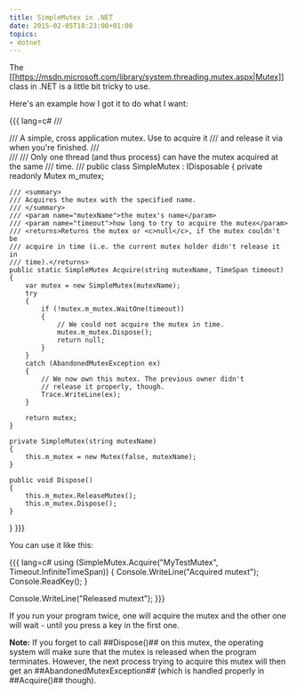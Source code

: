 ```yaml
---
title: SimpleMutex in .NET
date: 2015-02-05T18:23:00+01:00
topics:
- dotnet
---
```


The [[https://msdn.microsoft.com/library/system.threading.mutex.aspx|Mutex]] class in .NET is a little bit tricky to use.

Here's an example how I got it to do what I want:

{{{ lang=c#
/// <summary>
/// A simple, cross application mutex. Use <see cref="Acquire"/> to acquire it
/// and release it via <see cref="Dispose"/> when you're finished.
/// </summary>
/// <remarks>
/// Only one thread (and thus process) can have the mutex acquired at the same
/// time.
/// </remarks>
public class SimpleMutex : IDisposable
{
    private readonly Mutex m_mutex;

    /// <summary>
    /// Acquires the mutex with the specified name.
    /// </summary>
    /// <param name="mutexName">the mutex's name</param>
    /// <param name="timeout">how long to try to acquire the mutex</param>
    /// <returns>Returns the mutex or <c>null</c>, if the mutex couldn't be
    /// acquire in time (i.e. the current mutex holder didn't release it in
    /// time).</returns>
    public static SimpleMutex Acquire(string mutexName, TimeSpan timeout)
    {
        var mutex = new SimpleMutex(mutexName);
        try
        {
            if (!mutex.m_mutex.WaitOne(timeout))
            {
                // We could not acquire the mutex in time.
                mutex.m_mutex.Dispose();
                return null;
            }
        }
        catch (AbandonedMutexException ex)
        {
            // We now own this mutex. The previous owner didn't
            // release it properly, though.
            Trace.WriteLine(ex);
        }

        return mutex;
    }

    private SimpleMutex(string mutexName)
    {
        this.m_mutex = new Mutex(false, mutexName);
    }

    public void Dispose()
    {
        this.m_mutex.ReleaseMutex();
        this.m_mutex.Dispose();
    }
}
}}}

You can use it like this:

{{{ lang=c#
using (SimpleMutex.Acquire("MyTestMutex", Timeout.InfiniteTimeSpan))
{
    Console.WriteLine("Acquired mutext");
    Console.ReadKey();
}

Console.WriteLine("Released mutext");
}}}

If you run your program twice, one will acquire the mutex and the other one will wait - until you press a key in the first one.

**Note:** If you forget to call ##Dispose()## on this mutex, the operating system will make sure that the mutex is released when the program terminates. However, the next process trying to acquire this mutex will then get an ##AbandonedMutexException## (which is handled properly in ##Acquire()## though).
